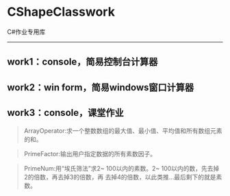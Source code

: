 # CShapeClasswork
C#作业专用库

------
## work1：console，简易控制台计算器
## work2：win form，简易windows窗口计算器
## work3：console，课堂作业
> ArrayOperator:求一个整数数组的最大值、最小值、平均值和所有数组元素的和。

> PrimeFactor:输出用户指定数据的所有素数因子。

> PrimeNum:用“埃氏筛法”求2~ 100以内的素数。2~ 100以内的数，先去掉2的倍数，再去掉3的倍数，再
去掉4的倍数，以此类推...最后剩下的就是素数。

